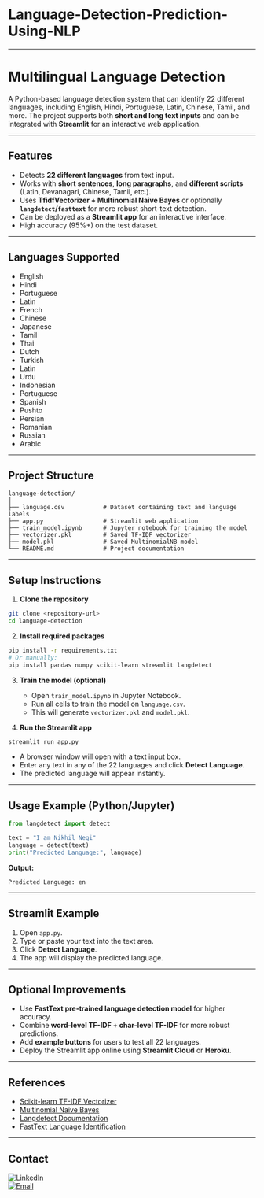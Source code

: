 # Language-Detection-Prediction-Using-NLP
---

# **Multilingual Language Detection**

A Python-based language detection system that can identify 22 different languages, including English, Hindi, Portuguese, Latin, Chinese, Tamil, and more. The project supports both **short and long text inputs** and can be integrated with **Streamlit** for an interactive web application.

---

## **Features**

* Detects **22 different languages** from text input.
* Works with **short sentences**, **long paragraphs**, and **different scripts** (Latin, Devanagari, Chinese, Tamil, etc.).
* Uses **TfidfVectorizer + Multinomial Naive Bayes** or optionally **`langdetect`/`fasttext`** for more robust short-text detection.
* Can be deployed as a **Streamlit app** for an interactive interface.
* High accuracy (95%+) on the test dataset.

---

## **Languages Supported**

* English
* Hindi
* Portuguese
* Latin
* French
* Chinese
* Japanese
* Tamil
* Thai
* Dutch
* Turkish
* Latin
* Urdu
* Indonesian
* Portuguese
* Spanish
* Pushto
* Persian
* Romanian
* Russian
* Arabic


---

## **Project Structure**

```
language-detection/
│
├── language.csv           # Dataset containing text and language labels
├── app.py                 # Streamlit web application
├── train_model.ipynb      # Jupyter notebook for training the model
├── vectorizer.pkl         # Saved TF-IDF vectorizer
├── model.pkl              # Saved MultinomialNB model
└── README.md              # Project documentation
```

---

## **Setup Instructions**

1. **Clone the repository**

```bash
git clone <repository-url>
cd language-detection
```

2. **Install required packages**

```bash
pip install -r requirements.txt
# Or manually:
pip install pandas numpy scikit-learn streamlit langdetect
```

3. **Train the model (optional)**

   * Open `train_model.ipynb` in Jupyter Notebook.
   * Run all cells to train the model on `language.csv`.
   * This will generate `vectorizer.pkl` and `model.pkl`.

4. **Run the Streamlit app**

```bash
streamlit run app.py
```

* A browser window will open with a text input box.
* Enter any text in any of the 22 languages and click **Detect Language**.
* The predicted language will appear instantly.

---

## **Usage Example (Python/Jupyter)**

```python
from langdetect import detect

text = "I am Nikhil Negi"
language = detect(text)
print("Predicted Language:", language)
```

**Output:**

```
Predicted Language: en
```

---

## **Streamlit Example**

1. Open `app.py`.
2. Type or paste your text into the text area.
3. Click **Detect Language**.
4. The app will display the predicted language.

---

## **Optional Improvements**

* Use **FastText pre-trained language detection model** for higher accuracy.
* Combine **word-level TF-IDF + char-level TF-IDF** for more robust predictions.
* Add **example buttons** for users to test all 22 languages.
* Deploy the Streamlit app online using **Streamlit Cloud** or **Heroku**.

---

## **References**

* [Scikit-learn TF-IDF Vectorizer](https://scikit-learn.org/stable/modules/feature_extraction.html#text-feature-extraction)
* [Multinomial Naive Bayes](https://scikit-learn.org/stable/modules/naive_bayes.html)
* [Langdetect Documentation](https://pypi.org/project/langdetect/)
* [FastText Language Identification](https://fasttext.cc/docs/en/language-identification.html)

---
## **Contact**

[![LinkedIn](https://img.shields.io/badge/LinkedIn-Nikhil%20Negi-blue?logo=linkedin&logoColor=white)](https://www.linkedin.com/in/nikhil-negi-0bb166328)  
[![Email](https://img.shields.io/badge/Email-neginikhil424@gmail.com-red?logo=gmail&logoColor=white)](mailto:neginikhil424@gmail.com)
